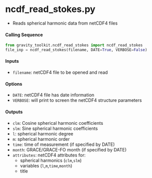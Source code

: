ncdf_read_stokes.py
===================

- Reads spherical harmonic data from netCDF4 files

#### Calling Sequence
```python
from gravity_toolkit.ncdf_read_stokes import ncdf_read_stokes
file_inp = ncdf_read_stokes(filename, DATE=True, VERBOSE=False)
```

#### Inputs
 - `filename`: netCDF4 file to be opened and read

#### Options
 - `DATE`: netCDF4 file has date information
 - `VERBOSE`: will print to screen the netCDF4 structure parameters

#### Outputs
 - `clm`: Cosine spherical harmonic coefficients
 - `slm`: Sine spherical harmonic coefficients
 - `l`: spherical harmonic degree
 - `m`: spherical harmonic order
 - `time`: time of measurement (if specified by DATE)
 - `month`: GRACE/GRACE-FO month (if specified by DATE)
 - `attributes`: netCDF4 attributes for:
    * spherical harmonics (`clm`,`slm`)
    * variables (`l`,`m`,`time`,`month`)
    * title
